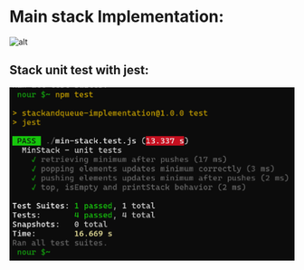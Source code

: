 # Main stack Implementation:
 

![alt](MainStack-board.png)

## Stack unit test with jest: 
![alt](Stack-testOutput.png)
